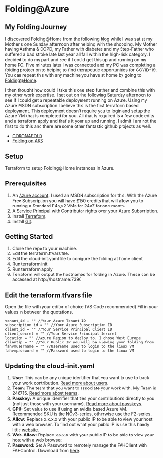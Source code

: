 # Folding@Azure

## My Folding Journey

I discovered Folding@Home from the following [blog](https://foldingathome.org/2020/03/10/covid19-update/) while I was sat at my Mother's one Sunday afternoon after helping with the shopping. My Mother having Asthma & COPD, my Father with diabetes and my Step-Father who suffered a bad stroke late last year all fall within the high-risk category. I decided to do my part and see if I could get this up and running on my home PC. Five minutes later I was connected and my PC was completing a folding project on to helping to find therapeutic opportunities for COVID-19. You can repeat this with any machine you have at home by going to [Folding@Home](https://foldingathome.org/start-folding/).

I then thought how could I take this one step further and combine this with my other work expertise. I set out on the following Saturday afternoon to see if I could get a repeatable deployment running on Azure. Using my Azure MSDN subscription I believe this is the first terraform based deployment. This deployment doesn't require you to login and setup the Azure VM that is completed for you. All that is required is a few code edits and a terraform apply and that's it your up and running. I admit I am not the first to do this and there are some other fantastic github projects as well.

- [CORONAFOLD](https://github.com/CentareGroup/folding-at-centare)
- [Folding on AKS](https://github.com/cmilanf/docker-foldingathome)

## Setup

Terraform to setup Folding@Home instances in Azure.

## Prerequisites

1. An [Azure account](https://azure.microsoft.com/en-us/free/). I used an MSDN subscription for this. With the Azure Free Subscription you will have £150 credits that will allow you to running a Standard F4s_v2 VMs for 24x7 for one month.
1. A [Service Principal](https://docs.microsoft.com/en-us/azure/active-directory/develop/howto-create-service-principal-portal) with Contributor rights over your Azure Subscription.
1. Install [Terraform](https://www.terraform.io/downloads.html).
1. Install [Git](https://git-scm.com/downloads).

## Getting Started

1. Clone the repo to your machine.
1. Edit the terraform.tfvars file.
1. Edit the cloud-init.yaml file to conigure the folding at home client.
1. Run terraform init
1. Run terraform apply
1. Terraform will output the hostnames for folding in Azure. These can be accessed at http://hostname:7396

## Edit the terraform.tfvars file

Open the file with your editor of choice (VS Code recommended) Fill in your values in between the quotations.

    tenant_id = "" //Your Azure Tenant ID
    subscription_id = "" //Your Azure Subscription ID
    client_id = "" //Your Service Principal Client ID
    client_secret = "" //Your Service Principal Sercret
    location = "" //Azure Region to deploy to. I chose West Europe
    clientip = "" //Your Public IP you will be viewing your folding from
    fahvmusername = "" //Username used to login to the linux VM
    fahvmpassword = "" //Password used to login to the linux VM

## Updating the cloud-init.yaml

1. **User:** This can be any unique identifier that you want to use to track your work contribution. [Read more about users](https://foldingathome.org/support/faq/stats-teams-usernames/).
1. **Team:** The team that you want to associate your work with. My Team is 246715. [Read more about teams](https://foldingathome.org/support/faq/stats-teams-usernames/).
1. **Passkey:** A unique identifier that ties your contributions directly to you (not just those with your username). [Read more about passkeys](https://foldingathome.org/support/faq/points/passkey/).
1. **GPU:** Set value to use if using an nvidia based Azure VM. Recommended SKU is the NCv3-series, otherwise use the F2-series.
1. **Allow:** Replace x.x.x.x with your public IP to be able to view your host with a web browser. To find out what your publc IP is use this handy little [website](https://www.whatismyip.com/).
1. **Web-Allow:** Replace x.x.x.x with your public IP to be able to view your host with a web browser.
1. **Password:** Set A Password to remotely manage the FAHClient with FAHControl. Download from [here](https://foldingathome.org/alternative-downloads/).
